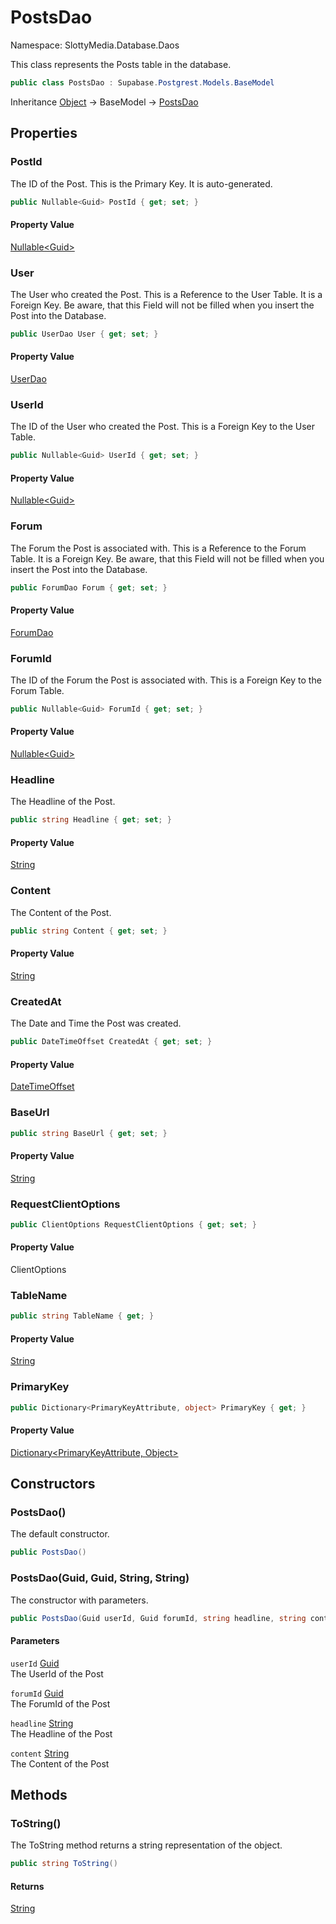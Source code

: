 # PostsDao

Namespace: SlottyMedia.Database.Daos

This class represents the Posts table in the database.

```csharp
public class PostsDao : Supabase.Postgrest.Models.BaseModel
```

Inheritance [Object](https://docs.microsoft.com/en-us/dotnet/api/system.object) → BaseModel → [PostsDao](./slottymedia.database.daos.postsdao.md)

## Properties

### **PostId**

The ID of the Post. This is the Primary Key. It is auto-generated.

```csharp
public Nullable<Guid> PostId { get; set; }
```

#### Property Value

[Nullable&lt;Guid&gt;](https://docs.microsoft.com/en-us/dotnet/api/system.nullable-1)<br>

### **User**

The User who created the Post. This is a Reference to the User Table. It is a Foreign Key. Be aware, that this
 Field will not be filled when you insert the Post into the Database.

```csharp
public UserDao User { get; set; }
```

#### Property Value

[UserDao](./slottymedia.database.daos.userdao.md)<br>

### **UserId**

The ID of the User who created the Post. This is a Foreign Key to the User Table.

```csharp
public Nullable<Guid> UserId { get; set; }
```

#### Property Value

[Nullable&lt;Guid&gt;](https://docs.microsoft.com/en-us/dotnet/api/system.nullable-1)<br>

### **Forum**

The Forum the Post is associated with. This is a Reference to the Forum Table. It is a Foreign Key. Be aware, that
 this
 Field will not be filled when you insert the Post into the Database.

```csharp
public ForumDao Forum { get; set; }
```

#### Property Value

[ForumDao](./slottymedia.database.daos.forumdao.md)<br>

### **ForumId**

The ID of the Forum the Post is associated with. This is a Foreign Key to the Forum Table.

```csharp
public Nullable<Guid> ForumId { get; set; }
```

#### Property Value

[Nullable&lt;Guid&gt;](https://docs.microsoft.com/en-us/dotnet/api/system.nullable-1)<br>

### **Headline**

The Headline of the Post.

```csharp
public string Headline { get; set; }
```

#### Property Value

[String](https://docs.microsoft.com/en-us/dotnet/api/system.string)<br>

### **Content**

The Content of the Post.

```csharp
public string Content { get; set; }
```

#### Property Value

[String](https://docs.microsoft.com/en-us/dotnet/api/system.string)<br>

### **CreatedAt**

The Date and Time the Post was created.

```csharp
public DateTimeOffset CreatedAt { get; set; }
```

#### Property Value

[DateTimeOffset](https://docs.microsoft.com/en-us/dotnet/api/system.datetimeoffset)<br>

### **BaseUrl**

```csharp
public string BaseUrl { get; set; }
```

#### Property Value

[String](https://docs.microsoft.com/en-us/dotnet/api/system.string)<br>

### **RequestClientOptions**

```csharp
public ClientOptions RequestClientOptions { get; set; }
```

#### Property Value

ClientOptions<br>

### **TableName**

```csharp
public string TableName { get; }
```

#### Property Value

[String](https://docs.microsoft.com/en-us/dotnet/api/system.string)<br>

### **PrimaryKey**

```csharp
public Dictionary<PrimaryKeyAttribute, object> PrimaryKey { get; }
```

#### Property Value

[Dictionary&lt;PrimaryKeyAttribute, Object&gt;](https://docs.microsoft.com/en-us/dotnet/api/system.collections.generic.dictionary-2)<br>

## Constructors

### **PostsDao()**

The default constructor.

```csharp
public PostsDao()
```

### **PostsDao(Guid, Guid, String, String)**

The constructor with parameters.

```csharp
public PostsDao(Guid userId, Guid forumId, string headline, string content)
```

#### Parameters

`userId` [Guid](https://docs.microsoft.com/en-us/dotnet/api/system.guid)<br>
The UserId of the Post

`forumId` [Guid](https://docs.microsoft.com/en-us/dotnet/api/system.guid)<br>
The ForumId of the Post

`headline` [String](https://docs.microsoft.com/en-us/dotnet/api/system.string)<br>
The Headline of the Post

`content` [String](https://docs.microsoft.com/en-us/dotnet/api/system.string)<br>
The Content of the Post

## Methods

### **ToString()**

The ToString method returns a string representation of the object.

```csharp
public string ToString()
```

#### Returns

[String](https://docs.microsoft.com/en-us/dotnet/api/system.string)<br>
